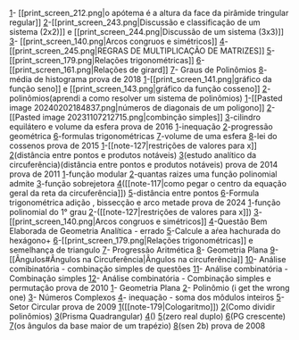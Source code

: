 [1](https://www.qconcursos.com/questoes-militares/questoes/ae1edea0-55)- [[print_screen_212.png|o apótema é a altura da face da pirâmide tringular regular]]
[2](https://www.qconcursos.com/questoes-militares/questoes/2586276c-4e)-[[print_screen_243.png|Discussão e classificação de um sistema (2x2)]] e [[print_screen_244.png|Discussão de um sistema (3x3)]]
[3](https://www.qconcursos.com/questoes-militares/questoes/2599174b-4e)- [[print_screen_140.png|Arcos congruos e simétricos]]
[4](https://www.qconcursos.com/questoes-militares/questoes/25b8c262-4e)-[[print_screen_245.png|REGRAS DE MULTIPLICAÇÃO DE MATRIZES]]
[5](https://brainly.com.br/tarefa/21576246#:~:text=O%20valor%20de%20n%20%C3%A9%20b)- [[print_screen_179.png|Relações trigonométricas]]
[6](https://www.qconcursos.com/questoes-militares/questoes/fe1dcdf2-7e)- [[print_screen_161.png|Relações de girard]]
[7](https://www.qconcursos.com/questoes-militares/questoes/45ee02a5-49)- Graus de Polinômios
[8](https://www.qconcursos.com/questoes-militares/questoes/fe0b6c24-7e)- média de histograma
	prova de 2018
[1](https://www.qconcursos.com/questoes-militares/questoes/3e55d2fc-3b)-[[print_screen_141.png|gráfico da função seno]] e [[print_screen_143.png|gráfico da função cosseno]]
[2](https://www.qconcursos.com/questoes-militares/questoes/5b251d62-3d)-polinômios(aprendi a como resolver um sistema de polinômios)
[1](https://www.qconcursos.com/questoes-militares/questoes/5b30af15-3d)-[[Pasted image 20240202184837.png|números de diagonais de um poligono]]
[2](https://www.qconcursos.com/questoes-militares/questoes/b8add7c7-3d)-[[Pasted image 20231107212715.png|combinção simples]]
[3](https://www.qconcursos.com/questoes-militares/questoes/5b20c6ca-3d)-cilindro equilátero e volume da esfera
	 prova de 2016
[1](https://www.qconcursos.com/questoes-militares/questoes/7dde27f8-3a)-inequação 
[2](https://www.qconcursos.com/questoes-militares/questoes/7de8f92f-3a)-progressão geométrica
[6](https://www.qconcursos.com/questoes-militares/questoes/85275445-53)-formulas trigonométricas
[7](https://www.qconcursos.com/questoes-militares/questoes/7e13fff4-3a)-volume de uma esfera
[8](https://www.qconcursos.com/questoes-militares/questoes/7e4b03e3-3a)-lei do cossenos
	prova de 2015
[1](https://www.qconcursos.com/questoes-militares/questoes/88b5051e-dc)-[[note-127|restrições de valores para x]]
[2](https://www.qconcursos.com/questoes-militares/questoes/b57d919e-55)(distância entre pontos e produtos notáveis)
[3](https://www.qconcursos.com/questoes-militares/questoes/b590aac0-55)(estudo analítico da circuferência)(distância entre pontos e produtos notáveis)
prova de 2014
prova de 2011
[1](https://www.qconcursos.com/questoes-militares/questoes/adbc4f5d-55)-função modular
[2](https://www.qconcursos.com/questoes-militares/questoes/adcf7f97-55)-quantas raizes uma função polinomial admite
[3](https://www.qconcursos.com/questoes-militares/questoes/adf246e4-55)-função sobrejetora
[4](https://www.qconcursos.com/questoes-militares/questoes/ae066507-55)([[note-117|como pegar o centro da equação geral da reta da circuferência]])
[5](https://www.qconcursos.com/questoes-militares/questoes/ae16fcce-55)-distância entre pontos
[6](https://www.qconcursos.com/questoes-militares/questoes/7c9d4c07-58)-Formula trigonométrica adição , bissecção e arco metade
prova de 2024
[1](https://www.qconcursos.com/questoes-militares/questoes/5ad19354-16)-função polinomial do 1° grau
[2](https://www.youtube.com/watch?v=OakQs52IE2s)-([[note-127|restrições de valores para x]])
[3](https://www.qconcursos.com/questoes-militares/questoes/5adcaf54-16)-[[print_screen_140.png|Arcos congruos e simétricos]]
[4](https://www.qconcursos.com/questoes-militares/questoes/5adf51fa-16)-Questão Bem Elaborada de Geometria Analítica - errado
[5](https://www.qconcursos.com/questoes-militares/questoes/5aedf56e-16)-Calcule a aŕea hachurada do hexágono+
[6](https://www.qconcursos.com/questoes-militares/questoes/5af09bec-16)-[[print_screen_179.png|Relações trigonométricas]] e semelhança de triangulo
[7](https://www.qconcursos.com/questoes-militares/questoes/5af629f6-16)- Progressão Aritmética
[8](https://www.qconcursos.com/questoes-militares/questoes/5aff4fe2-16)- Geometria Plana
[9](https://www.qconcursos.com/questoes-militares/questoes/5b04a469-16)- [[Ângulos#Ângulos na Circuferência|Ângulos na circuferência]]
[10](https://www.qconcursos.com/questoes-de-concursos/questoes/0923395e-d0)- Análise comibinatória - combinação simples de questões
[11](https://www.qconcursos.com/questoes-militares/questoes/5b0c7f85-16)- Análise combinatória - Combinação simples
[12](https://www.qconcursos.com/questoes-militares/questoes/5b122d7d-16)- Análise combinatória - Combinação simples e permutação
prova de 2010
[1](https://www.qconcursos.com/questoes-militares/questoes/c7a60f94-59)- Geometria Plana
[2](https://www.qconcursos.com/questoes-militares/questoes/c7c7d954-59)- Polinômio (i get the wrong one)
[3](https://www.qconcursos.com/questoes-militares/questoes/c7c7d954-59)- Números Complexos
[4](https://www.qconcursos.com/questoes-militares/questoes/c7d8252a-59)- inequação - soma dos môdulos inteiros
[5](https://www.qconcursos.com/questoes-militares/questoes/c7e886c9-59)- Setor Circular
prova de 2009
[1](https://militares.estrategia.com/public/questoes/x-y-sa-numeros-reais24ccc9c8e0/)([[note-179|Cologaritmo]])
[2](https://militares.estrategia.com/public/questoes/dividir-x5-3x4-2x2-x-52331ad6f4e/)(Como dividir polinômios)
[3](https://www.youtube.com/watch?v=JqTikKf9sv8)(Prisma Quadrangular)
[4](https://militares.estrategia.com/public/questoes/5a-serie-Colegio-X66d96c9d74/)()
[5](https://militares.estrategia.com/public/questoes/f-x-mx2-2m-1-x-m-2389e5dac7e/)(zero real duplo)
[6](https://militares.estrategia.com/public/questoes/Quatro-numeros50162aa7b5/)(PG crescente)
[7](https://www.youtube.com/watch?v=lB1qcH1v_FA)(os ângulos da base maior de um trapézio)
[8](https://www.youtube.com/watch?v=GkGzP1hb9F0)(sen 2b)
prova de 2008
